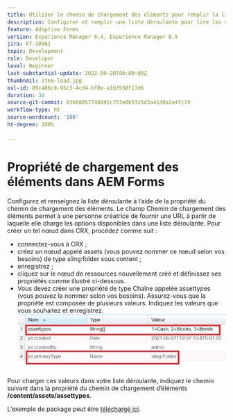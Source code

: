 ```yaml
---
title: Utiliser le chemin de chargement des éléments pour remplir la liste déroulante
description: Configurer et remplir une liste déroulante pour lire les valeurs d’un nœud CRX
feature: Adaptive Forms
version: Experience Manager 6.4, Experience Manager 6.5
jira: KT-10961
topic: Development
role: Developer
level: Beginner
last-substantial-update: 2022-09-20T00:00:00Z
thumbnail: item-load.jpg
exl-id: 89c486c8-95c3-4cd4-bf8e-a1b3558f17d6
duration: 34
source-git-commit: 03b68057748892c757e0b5315d3a41d0a2e4fc79
workflow-type: ht
source-wordcount: '180'
ht-degree: 100%

---
```


# Propriété de chargement des éléments dans AEM Forms

Configurez et renseignez la liste déroulante à l’aide de la propriété du chemin de chargement des éléments.
Le champ Chemin de chargement des éléments permet à une personne créatrice de fournir une URL à partir de laquelle elle charge les options disponibles dans une liste déroulante.
Pour créer un tel nœud dans CRX, procédez comme suit :
* connectez-vous à CRX ;
* créez un nœud appelé assets (vous pouvez nommer ce nœud selon vos besoins) de type sling:folder sous content ;
* enregistrez ;
* cliquez sur le nœud de ressources nouvellement créé et définissez ses propriétés comme illustré ci-dessous.
* Vous devez créer une propriété de type Chaîne appelée assettypes (vous pouvez la nommer selon vos besoins). Assurez-vous que la propriété est composée de plusieurs valeurs. Indiquez les valeurs que vous souhaitez et enregistrez.
  ![item-load-path](assets/item-load-path-crx.png)

Pour charger ces valeurs dans votre liste déroulante, indiquez le chemin suivant dans la propriété du chemin de chargement d’éléments **/content/assets/assettypes**.

L’exemple de package peut être [téléchargé ici](assets/item-load-path-package.zip).
